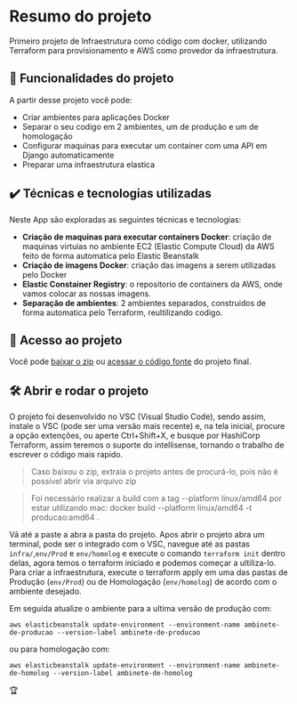 # Resumo do projeto

Primeiro projeto de Infraestrutura como código com docker, utilizando Terraform para provisionamento e AWS como provedor da infraestrutura.

## 🔨 Funcionalidades do projeto

A partir desse projeto você pode:

- Criar ambientes para aplicações Docker
- Separar o seu codigo em 2 ambientes, um de produção e um de homologação
- Configurar maquinas para executar um container com uma API em Django automaticamente
- Preparar uma infraestrutura elastica

## ✔️ Técnicas e tecnologias utilizadas

Neste App são exploradas as seguintes técnicas e tecnologias:

- **Criação de maquinas para executar containers Docker**: criação de maquinas virtuias no ambiente EC2 (Elastic Compute Cloud) da AWS feito de forma automatica pelo Elastic Beanstalk
- **Criação de imagens Docker**: criação das imagens a serem utilizadas pelo Docker 
- **Elastic Constainer Registry**: o repositorio de containers da AWS, onde vamos colocar as nossas imagens.
- **Separação de ambientes**: 2 ambientes separados, construidos de forma automatica pelo Terraform, reultilizando codigo.

## 📁 Acesso ao projeto

Você pode [baixar o zip](https://github.com/leollo98/iac-curso4/archive/refs/heads/Aula_5.zip) ou [acessar o código fonte](https://github.com/leollo98/iac-curso4/tree/Aula_5) do projeto final.

## 🛠️ Abrir e rodar o projeto

O projeto foi desenvolvido no VSC (Visual Studio Code), sendo assim, instale o VSC (pode ser uma versão mais recente) e, na tela inicial, procure a opção extenções, ou aperte Ctrl+Shift+X, e busque por HashiCorp Terraform, assim teremos o suporte do intellisense, tornando o trabalho de escrever o código mais rapido.

> Caso baixou o zip, extraia o projeto antes de procurá-lo, pois não é possível abrir via arquivo zip

> Foi necessário realizar a build com a tag --platform linux/amd64 por estar utilizando mac: docker build --platform linux/amd64 -t producao:amd64 . 

Vá até a paste a abra a pasta do projeto. Apos abrir o projeto abra um terminal, pode ser o integrado com o VSC, navegue até as pastas `infra/`,`env/Prod` e `env/homolog` e execute o comando `terraform init` dentro delas, agora temos o terraform iniciado e podemos começar a ultiliza-lo. Para criar a infraestrutura, execute o terraform apply em uma das pastas de Produção (`env/Prod`) ou de Homologação (`env/homolog`) de acordo com o ambiente desejado.

Em seguida atualize o ambiente para a ultima versão de produção com:

```aws elasticbeanstalk update-environment --environment-name ambinete-de-producao --version-label ambinete-de-producao```

ou para homologação com:

```aws elasticbeanstalk update-environment --environment-name ambinete-de-homolog --version-label ambinete-de-homolog```

🏆